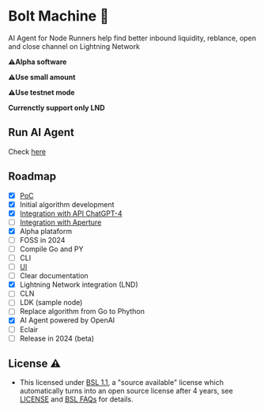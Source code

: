 # Bolt Machine 🤖 

AI Agent for Node Runners help find better inbound liquidity, reblance, open and close channel on Lightning Network

**⚠️Alpha software**

**⚠️Use small amount**

**⚠️Use testnet mode**

**Currenctly support only LND**

## Run AI Agent

Check [here](https://github.com/AreaLayer/Bolt-Machine/blob/main/docs/run.md)

## Roadmap

- [x] [PoC](https://github.com/AreaLayer/Bolt-Machine-AI)
- [x] Initial algorithm development
- [x] [Integration with  API ChatGPT-4](https://platform.openai.com/docs/introduction/overview)
- [ ] [Integration with  Aperture](https://github.com/lightninglabs/aperture/tree/master)
- [x] Alpha plataform
- [ ] FOSS in 2024
- [ ] Compile Go and PY
- [ ] CLI
- [ ] [UI](https://github.com/AreaLayer/Bolt-Machine-ln)
- [ ] Clear documentation
- [x] Lightning Network integration  (LND)
- [ ] CLN
- [ ] LDK (sample node)
- [ ] Replace algorithm from Go to Phython
- [x] AI Agent powered by OpenAI
- [ ] Eclair
- [ ] Release in 2024 (beta)

## License ⚠️

-  This licensed under [BSL 1.1](https://mariadb.com/bsl11/), a "source available" license which automatically turns into an open source license after 4 years, see [LICENSE](https://github.com/AreaLayer/Bolt-Machine/blob/main/LICENSE.md) and [BSL FAQs](https://mariadb.com/bsl-faq-mariadb/) for details.
